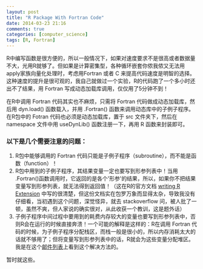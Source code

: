 ```yaml
---
layout: post
title: "R Package With Fortran Code"
date: 2014-03-23 21:16
comments: true
categories: [computer_science]
tags: [R, Fortran]
---
```

R中编写函数是很方便的，所以一般情况下，如果对速度要求不是很高或者数据量不大，光用R就够了。但如果是计算密集型，各种循环嵌套你侬我侬又无法用apply家族向量化处理时，考虑用Fortran 或者 C 来提高代码速度是明智的选择。<!--more-->这种速度的提升是很可观的，我自己就做过一个实验，R的代码跑了一个多小时还出不了结果，用 Fortran 写成动态加载库调用，仅仅用了5分钟不到！  

在R中调用 Fortran 代码其实也不麻烦，只需将 Fortran 代码做成动态加载库，然后用 dyn.load() 函数载入，并用 .Fortran() 函数来调用动态库中的子例子程序。   
在R包中的 Fotran 代码也必须是动态加载库，置于 src 文件夹下，然后在 namespace 文件中用
useDynLib() 函数注册一下，再用 R 函数来封装即可。   

### 以下是几个需要注意的问题：  
1.  R包中能够调用的 Fortran 代码只能是子例子程序（subroutine），而不能是函数（function）！   
2.  R包中用到的子例子程序，其结果变量一定也要写到形参列表中！当用 .Fortran()函数调用时，它返回的是各个'形参'的结果，所以，如果你不把结果变量写到形参列表，就无法得到返回值！（这在R的官方文档 [writing R Extension](http://cran.r-project.org/doc/manuals/R-exts.html) 中写的很清楚，但这份文档实在包罗万象而显得太杂，导致我没有仔细看，当初遇到这个问题，深觉怪异，就去 stackoverflow 问，被人批了一顿，虽然不爽，但人家说的确实很对，从此收获一个教训，这是题外话）  
3.  子例子程序中间过程中要用到的耗费内存较大的变量也要写到形参列表中，否则R会在运行的时候直接奔溃！一个可能的解释是这样的：R在调用 Fortran 代码的时候，为子例子程序分配栈区，而栈一般是很小的，所以内存消耗太大的话就不够用了；但将变量写到形参列表中的话，R就会为这些变量分配堆区。我是在这个[邮件列表](https://stat.ethz.ch/pipermail/r-devel/2005-September/034570.html)上看到这个解决方法的。  

暂时就这些。     